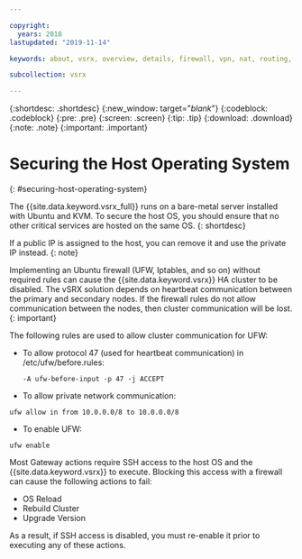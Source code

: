 ```yaml
---

copyright:
  years: 2018
lastupdated: "2019-11-14"

keywords: about, vsrx, overview, details, firewall, vpn, nat, routing, vlan

subcollection: vsrx

---
```


{:shortdesc: .shortdesc}
{:new_window: target="_blank_"}
{:codeblock: .codeblock}
{:pre: .pre}
{:screen: .screen}
{:tip: .tip}
{:download: .download}
{:note: .note}
{:important: .important}

# Securing the Host Operating System
{: #securing-host-operating-system}

The {{site.data.keyword.vsrx_full}} runs on a bare-metal server installed with Ubuntu and KVM. To secure the host OS, you should ensure that no other critical services are hosted on the same OS.
{: shortdesc}

If a public IP is assigned to the host, you can remove it and use the private IP instead.
{: note}

Implementing an Ubuntu firewall (UFW, Iptables, and so on) without required rules can cause the {{site.data.keyword.vsrx}} HA cluster to be disabled. The vSRX solution depends on heartbeat communication between the primary and secondary nodes. If the firewall rules do not allow communication between the nodes, then cluster communication will be lost.
{: important}

The following rules are used to allow cluster communication for UFW:

- To allow protocol 47 (used for heartbeat communication) in /etc/ufw/before.rules:

  ```
  -A ufw-before-input -p 47 -j ACCEPT
  ```

- To allow private network communication:

```
ufw allow in from 10.0.0.0/8 to 10.0.0.0/8
```

- To enable UFW:

```
ufw enable
```

Most Gateway actions require SSH access to the host OS and the {{site.data.keyword.vsrx}} to execute. Blocking this access with a firewall can cause the following actions to fail:

- OS Reload
- Rebuild Cluster
- Upgrade Version

As a result, if SSH access is disabled, you must re-enable it prior to executing any of these actions.
